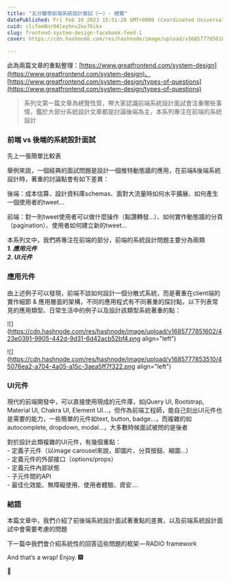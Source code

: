 ```yaml
---
title: "五分鐘學前端系統設計面試（一）- 總覽"
datePublished: Fri Feb 10 2023 15:51:28 GMT+0000 (Coordinated Universal Time)
cuid: clifom0nr04leyhnv2ox7bikx
slug: frontend-system-design-facebook-feed-1
cover: https://cdn.hashnode.com/res/hashnode/image/upload/v1685777856188/7ca14a41-ecce-46b9-a09a-6f8ba87507f4.png

---
```


此為兩篇文章的重點整理：[https://www.greatfrontend.com/system-design](https://www.greatfrontend.com/system-design)、[https://www.greatfrontend.com/system-design/types-of-questions](https://www.greatfrontend.com/system-design/types-of-questions)

> 系列文第一篇文章為總覽性質，帶大家認識前端系統設計面試會注重哪些事情，鑑於大部分系統設計文章都是討論後端為主，本系列專注在前端的系統設計

### 前端 vs 後端的系統設計面試

先上一張簡單比較表

舉例來說，一個經典的面試問題是設計一個推特動態牆的應用，在前端&後端系統設計時，著重的討論點會有如下差異：

後端：成本估算、設計資料庫schemas、面對大流量時如何水平擴展、如何產生一個使用者的tweet…

前端：對一則tweet使用者可以做什麼操作（點讚轉發…）、如何實作動態牆的分頁（pagination）、使用者如何建立新的tweet…

本系列文中，我們將專注在前端的部分，前端的系統設計問題主要分為兩類  
***1\. 應用元件  
2\. UI元件***

### **應用元件**

由上述例子可以發現，前端不談如何設計一個分散式系統，而是著重在client端的實作細節 & 應用層面的架構，不同的應用程式有不同著重的探討點，以下列表常見的應用類型、日常生活中的例子以及設計該類型系統著重的點：

![](https://cdn.hashnode.com/res/hashnode/image/upload/v1685777851602/423e0391-9905-442d-9d31-6d42acb52bf4.png align="left")

![](https://cdn.hashnode.com/res/hashnode/image/upload/v1685777853510/45076ea2-a704-4a05-a15c-3aea5ff7f322.png align="left")

### **UI元件**

現代的前端開發中，可以直接使用現成的元件庫，如jQuery UI, Bootstrap, Material UI, Chakra UI, Element UI…，但作為前端工程師，能自己刻出UI元件也是需要的能力，一些簡單的元件如text, button, badge…，而複雜的如autocomplete, dropdown, modal…，大多數時候面試被問的是後者

對於設計此類複雜的UI元件，有幾個重點：  
\- 定義子元件（以image carousel來說，即圖片、分頁按鈕、縮圖…）  
\- 定義元件的外部接口（options/props）  
\- 定義元件內部狀態  
\- 子元件間的API  
\- 最佳化效能、無障礙使用、使用者體驗、資安….

### 結語

本篇文章中，我們介紹了前後端系統設計面試著重點的差異，以及前端系統設計面試中會需要考慮的問題

下一篇中我們會介紹系統性的回答這些問題的框架 — RADIO framework

And that’s a wrap! Enjoy. 🎆

👏